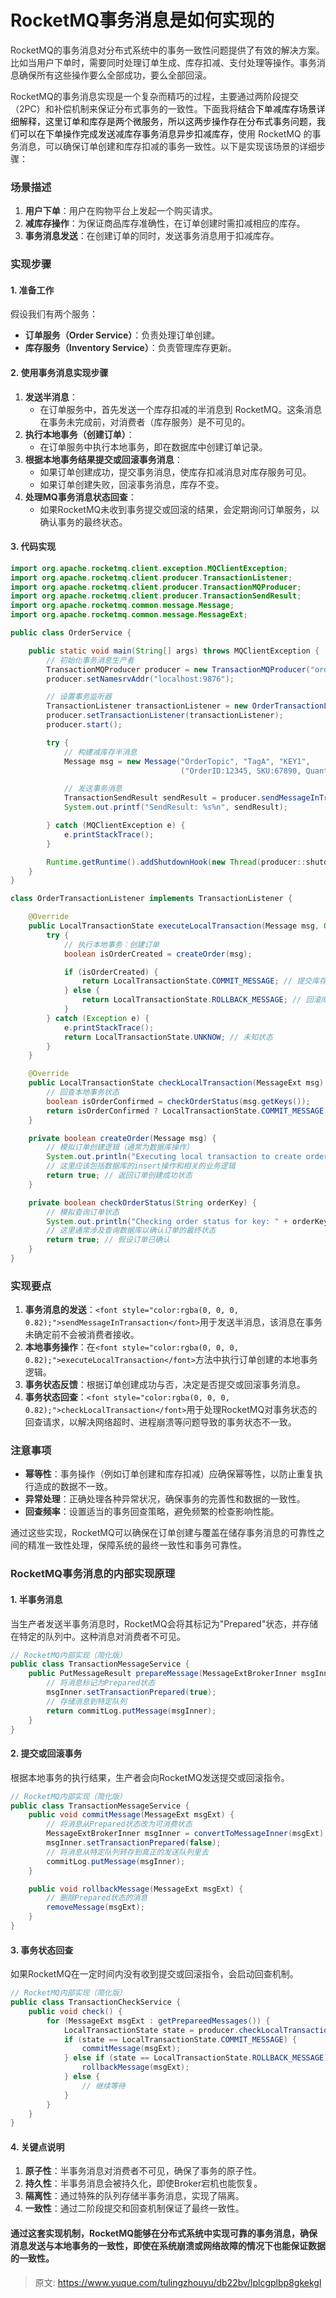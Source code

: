 # RocketMQ事务消息是如何实现的

<font style="color:rgba(0, 0, 0, 0.82);">RocketMQ的事务消息对分布式系统中的事务一致性问题提供了有效的解决方案。比如当用户下单时，需要同时处理订单生成、库存扣减、支付处理等操作。事务消息确保所有这些操作要么全部成功，要么全部回滚。</font>

<font style="color:rgba(0, 0, 0, 0.82);">RocketMQ的事务消息实现是一个复杂而精巧的过程，主要通过两阶段提交（2PC）和补偿机制来保证分布式事务的一致性。下面我将</font><font style="color:rgba(0, 0, 0, 0.97);">结合下单减库存场景详细解释，这里订单和库存是两个微服务，所以这两步操作存在分布式事务问题，我们可以在下单操作完成发送减库存事务消息异步扣减库存，</font><font style="color:rgba(0, 0, 0, 0.82);">使用 RocketMQ 的事务消息，可以确保订单创建和库存扣减的事务一致性。以下是实现该场景的详细步骤：</font>

### <font style="color:rgba(0, 0, 0, 0.82);">场景描述</font>
1. **<font style="color:rgba(0, 0, 0, 0.82);">用户下单</font>**<font style="color:rgba(0, 0, 0, 0.82);">：用户在购物平台上发起一个购买请求。</font>
2. **<font style="color:rgba(0, 0, 0, 0.82);">减库存操作</font>**<font style="color:rgba(0, 0, 0, 0.82);">：为保证商品库存准确性，在订单创建时需扣减相应的库存。</font>
3. **<font style="color:rgba(0, 0, 0, 0.82);">事务消息发送</font>**<font style="color:rgba(0, 0, 0, 0.82);">：在创建订单的同时，发送事务消息用于扣减库存。</font>

### <font style="color:rgba(0, 0, 0, 0.82);">实现步骤</font>
#### <font style="color:rgba(0, 0, 0, 0.82);">1. 准备工作</font>
<font style="color:rgba(0, 0, 0, 0.82);">假设我们有两个服务：</font>

+ **<font style="color:rgba(0, 0, 0, 0.82);">订单服务（Order Service）</font>**<font style="color:rgba(0, 0, 0, 0.82);">：负责处理订单创建。</font>
+ **<font style="color:rgba(0, 0, 0, 0.82);">库存服务（Inventory Service）</font>**<font style="color:rgba(0, 0, 0, 0.82);">：负责管理库存更新。</font>

#### <font style="color:rgba(0, 0, 0, 0.82);">2. 使用事务消息实现步骤</font>
1. **<font style="color:rgba(0, 0, 0, 0.82);">发送半消息</font>**<font style="color:rgba(0, 0, 0, 0.82);">：</font>
    - <font style="color:rgba(0, 0, 0, 0.82);">在订单服务中，首先发送一个库存扣减的半消息到 RocketMQ。这条消息在事务未完成前，对消费者（库存服务）是不可见的。</font>
2. **<font style="color:rgba(0, 0, 0, 0.82);">执行本地事务（创建订单）</font>**<font style="color:rgba(0, 0, 0, 0.82);">：</font>
    - <font style="color:rgba(0, 0, 0, 0.82);">在订单服务中执行本地事务，即在数据库中创建订单记录。</font>
3. **<font style="color:rgba(0, 0, 0, 0.82);">根据本地事务结果提交或回滚事务消息</font>**<font style="color:rgba(0, 0, 0, 0.82);">：</font>
    - <font style="color:rgba(0, 0, 0, 0.82);">如果订单创建成功，提交事务消息，使库存扣减消息对库存服务可见。</font>
    - <font style="color:rgba(0, 0, 0, 0.82);">如果订单创建失败，回滚事务消息，库存不变。</font>
4. **<font style="color:rgba(0, 0, 0, 0.82);">处理MQ事务消息状态回查</font>**<font style="color:rgba(0, 0, 0, 0.82);">：</font>
    - <font style="color:rgba(0, 0, 0, 0.82);">如果RocketMQ未收到事务提交或回滚的结果，会定期询问订单服务，以确认事务的最终状态。</font>

#### <font style="color:rgba(0, 0, 0, 0.82);">3. 代码实现</font>
```java
import org.apache.rocketmq.client.exception.MQClientException;  
import org.apache.rocketmq.client.producer.TransactionListener;  
import org.apache.rocketmq.client.producer.TransactionMQProducer;  
import org.apache.rocketmq.client.producer.TransactionSendResult;  
import org.apache.rocketmq.common.message.Message;  
import org.apache.rocketmq.common.message.MessageExt;  

public class OrderService {  

    public static void main(String[] args) throws MQClientException {  
        // 初始化事务消息生产者  
        TransactionMQProducer producer = new TransactionMQProducer("order_transaction_group");  
        producer.setNamesrvAddr("localhost:9876");  

        // 设置事务监听器  
        TransactionListener transactionListener = new OrderTransactionListener();  
        producer.setTransactionListener(transactionListener);  
        producer.start();  

        try {  
            // 构建减库存半消息  
            Message msg = new Message("OrderTopic", "TagA", "KEY1",  
                                      ("OrderID:12345, SKU:67890, Quantity:1").getBytes());  

            // 发送事务消息  
            TransactionSendResult sendResult = producer.sendMessageInTransaction(msg, null);  
            System.out.printf("SendResult: %s%n", sendResult);  

        } catch (MQClientException e) {  
            e.printStackTrace();  
        }  

        Runtime.getRuntime().addShutdownHook(new Thread(producer::shutdown));  
    }  
}  

class OrderTransactionListener implements TransactionListener {  

    @Override  
    public LocalTransactionState executeLocalTransaction(Message msg, Object arg) {  
        try {  
            // 执行本地事务：创建订单  
            boolean isOrderCreated = createOrder(msg);  

            if (isOrderCreated) {  
                return LocalTransactionState.COMMIT_MESSAGE; // 提交库存扣减消息  
            } else {  
                return LocalTransactionState.ROLLBACK_MESSAGE; // 回滚库存扣减消息  
            }  
        } catch (Exception e) {  
            e.printStackTrace();  
            return LocalTransactionState.UNKNOW; // 未知状态  
        }  
    }  

    @Override  
    public LocalTransactionState checkLocalTransaction(MessageExt msg) {  
        // 回查本地事务状态  
        boolean isOrderConfirmed = checkOrderStatus(msg.getKeys());  
        return isOrderConfirmed ? LocalTransactionState.COMMIT_MESSAGE : LocalTransactionState.ROLLBACK_MESSAGE;  
    }  

    private boolean createOrder(Message msg) {  
        // 模拟订单创建逻辑（通常为数据库操作）  
        System.out.println("Executing local transaction to create order: " + new String(msg.getBody()));  
        // 这里应该包括数据库的insert操作和相关的业务逻辑  
        return true; // 返回订单创建成功状态  
    }  

    private boolean checkOrderStatus(String orderKey) {  
        // 模拟查询订单状态  
        System.out.println("Checking order status for key: " + orderKey);  
        // 这里通常涉及查询数据库以确认订单的最终状态  
        return true; // 假设订单已确认  
    }  
}
```

### <font style="color:rgba(0, 0, 0, 0.82);">实现要点</font>
1. **<font style="color:rgba(0, 0, 0, 0.82);">事务消息的发送</font>**<font style="color:rgba(0, 0, 0, 0.82);">：</font>`<font style="color:rgba(0, 0, 0, 0.82);">sendMessageInTransaction</font>`<font style="color:rgba(0, 0, 0, 0.82);">用于发送半消息，该消息在事务未确定前不会被消费者接收。</font>
2. **<font style="color:rgba(0, 0, 0, 0.82);">本地事务操作</font>**<font style="color:rgba(0, 0, 0, 0.82);">：在</font>`<font style="color:rgba(0, 0, 0, 0.82);">executeLocalTransaction</font>`<font style="color:rgba(0, 0, 0, 0.82);">方法中执行订单创建的本地事务逻辑。</font>
3. **<font style="color:rgba(0, 0, 0, 0.82);">事务状态反馈</font>**<font style="color:rgba(0, 0, 0, 0.82);">：根据订单创建成功与否，决定是否提交或回滚事务消息。</font>
4. **<font style="color:rgba(0, 0, 0, 0.82);">事务状态回查</font>**<font style="color:rgba(0, 0, 0, 0.82);">：</font>`<font style="color:rgba(0, 0, 0, 0.82);">checkLocalTransaction</font>`<font style="color:rgba(0, 0, 0, 0.82);">用于处理RocketMQ对事务状态的回查请求，以解决网络超时、进程崩溃等问题导致的事务状态不一致。</font>

### <font style="color:rgba(0, 0, 0, 0.82);">注意事项</font>
+ **<font style="color:rgba(0, 0, 0, 0.82);">幂等性</font>**<font style="color:rgba(0, 0, 0, 0.82);">：事务操作（例如订单创建和库存扣减）应确保幂等性，以防止重复执行造成的数据不一致。</font>
+ **<font style="color:rgba(0, 0, 0, 0.82);">异常处理</font>**<font style="color:rgba(0, 0, 0, 0.82);">：正确处理各种异常状况，确保事务的完善性和数据的一致性。</font>
+ **<font style="color:rgba(0, 0, 0, 0.82);">回查频率</font>**<font style="color:rgba(0, 0, 0, 0.82);">：设置适当的事务回查策略，避免频繁的检查影响性能。</font>

<font style="color:rgba(0, 0, 0, 0.82);">通过这些实现，RocketMQ可以确保在订单创建与覆盖在储存事务消息的可靠性之间的精准一致性处理，保障系统的最终一致性和事务可靠性。</font>

### <font style="color:rgba(0, 0, 0, 0.82);">RocketMQ事务消息的内部实现原理</font>
#### <font style="color:rgba(0, 0, 0, 0.82);">1. 半事务消息</font>
<font style="color:rgba(0, 0, 0, 0.82);">当生产者发送半事务消息时，RocketMQ会将其标记为"Prepared"状态，并存储在特定的队列中。这种消息对消费者不可见。</font>

```java
// RocketMQ内部实现（简化版）  
public class TransactionMessageService {  
    public PutMessageResult prepareMessage(MessageExtBrokerInner msgInner) {  
        // 将消息标记为Prepared状态  
        msgInner.setTransactionPrepared(true);  
        // 存储消息到特定队列  
        return commitLog.putMessage(msgInner);  
    }  
}
```

#### <font style="color:rgba(0, 0, 0, 0.82);">2. 提交或回滚事务</font>
<font style="color:rgba(0, 0, 0, 0.82);">根据本地事务的执行结果，生产者会向RocketMQ发送提交或回滚指令。</font>

```java
// RocketMQ内部实现（简化版）  
public class TransactionMessageService {  
    public void commitMessage(MessageExt msgExt) {  
        // 将消息从Prepared状态改为可消费状态  
        MessageExtBrokerInner msgInner = convertToMessageInner(msgExt);  
        msgInner.setTransactionPrepared(false);  
        // 将消息从特定队列转存到真正的发送队列里去
        commitLog.putMessage(msgInner);  
    }  

    public void rollbackMessage(MessageExt msgExt) {  
        // 删除Prepared状态的消息  
        removeMessage(msgExt);  
    }  
}
```

#### <font style="color:rgba(0, 0, 0, 0.82);">3. 事务状态回查</font>
<font style="color:rgba(0, 0, 0, 0.82);">如果RocketMQ在一定时间内没有收到提交或回滚指令，会启动回查机制。</font>

```java
// RocketMQ内部实现（简化版）  
public class TransactionCheckService {  
    public void check() {  
        for (MessageExt msgExt : getPrepareedMessages()) {  
            LocalTransactionState state = producer.checkLocalTransaction(msgExt);  
            if (state == LocalTransactionState.COMMIT_MESSAGE) {  
                commitMessage(msgExt);  
            } else if (state == LocalTransactionState.ROLLBACK_MESSAGE) {  
                rollbackMessage(msgExt);  
            } else {  
                // 继续等待  
            }  
        }  
    }  
}
```

#### <font style="color:rgba(0, 0, 0, 0.82);">4. 关键点说明</font>
1. **<font style="color:rgba(0, 0, 0, 0.82);">原子性</font>**<font style="color:rgba(0, 0, 0, 0.82);">：半事务消息对消费者不可见，确保了事务的原子性。</font>
2. **<font style="color:rgba(0, 0, 0, 0.82);">持久性</font>**<font style="color:rgba(0, 0, 0, 0.82);">：半事务消息会被持久化，即使Broker宕机也能恢复。</font>
3. **<font style="color:rgba(0, 0, 0, 0.82);">隔离性</font>**<font style="color:rgba(0, 0, 0, 0.82);">：通过特殊的队列存储半事务消息，实现了隔离。</font>
4. **<font style="color:rgba(0, 0, 0, 0.82);">一致性</font>**<font style="color:rgba(0, 0, 0, 0.82);">：通过二阶段提交和回查机制保证了最终一致性。</font>

#### <font style="color:rgba(0, 0, 0, 0.82);">通过这套实现机制，RocketMQ能够在分布式系统中实现可靠的事务消息，确保消息发送与本地事务的一致性，即使在系统崩溃或网络故障的情况下也能保证数据的一致性。</font>


> 原文: <https://www.yuque.com/tulingzhouyu/db22bv/lplcgplbp8gkekgl>